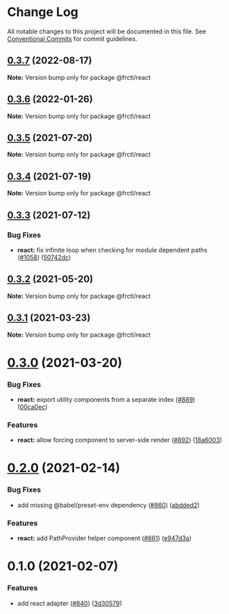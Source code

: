 # Change Log

All notable changes to this project will be documented in this file.
See [Conventional Commits](https://conventionalcommits.org) for commit guidelines.

## [0.3.7](https://github.com/frctl/fractal/compare/@frctl/react@0.3.6...@frctl/react@0.3.7) (2022-08-17)

**Note:** Version bump only for package @frctl/react





## [0.3.6](https://github.com/frctl/fractal/compare/@frctl/react@0.3.5...@frctl/react@0.3.6) (2022-01-26)

**Note:** Version bump only for package @frctl/react





## [0.3.5](https://github.com/frctl/fractal/compare/@frctl/react@0.3.4...@frctl/react@0.3.5) (2021-07-20)

**Note:** Version bump only for package @frctl/react





## [0.3.4](https://github.com/frctl/fractal/compare/@frctl/react@0.3.3...@frctl/react@0.3.4) (2021-07-19)

**Note:** Version bump only for package @frctl/react





## [0.3.3](https://github.com/frctl/fractal/compare/@frctl/react@0.3.2...@frctl/react@0.3.3) (2021-07-12)


### Bug Fixes

* **react:** fix infinite loop when checking for module dependent paths ([#1058](https://github.com/frctl/fractal/issues/1058)) ([50742dc](https://github.com/frctl/fractal/commit/50742dc6f8db1548da782ca3a70ac1043962ee3d))





## [0.3.2](https://github.com/frctl/fractal/compare/@frctl/react@0.3.1...@frctl/react@0.3.2) (2021-05-20)

**Note:** Version bump only for package @frctl/react





## [0.3.1](https://github.com/frctl/fractal/compare/@frctl/react@0.3.0...@frctl/react@0.3.1) (2021-03-23)

**Note:** Version bump only for package @frctl/react





# [0.3.0](https://github.com/frctl/fractal/compare/@frctl/react@0.2.0...@frctl/react@0.3.0) (2021-03-20)


### Bug Fixes

* **react:** export utility components from a separate index ([#889](https://github.com/frctl/fractal/issues/889)) ([00ca0ec](https://github.com/frctl/fractal/commit/00ca0ec5b4bfe3570c7b3c818f29d17cdde74dd9))


### Features

* **react:** allow forcing component to server-side render ([#892](https://github.com/frctl/fractal/issues/892)) ([18a6003](https://github.com/frctl/fractal/commit/18a6003f47f66a4933b9d9d58dd2444ae59b80f3))





# [0.2.0](https://github.com/frctl/fractal/compare/@frctl/react@0.1.0...@frctl/react@0.2.0) (2021-02-14)


### Bug Fixes

* add missing @babel/preset-env dependency ([#860](https://github.com/frctl/fractal/issues/860)) ([abdded2](https://github.com/frctl/fractal/commit/abdded2d4144150978824116a88f08788c2ceedd))


### Features

* **react:** add PathProvider helper component ([#861](https://github.com/frctl/fractal/issues/861)) ([e947d3a](https://github.com/frctl/fractal/commit/e947d3a030e5d1dcfdd94013d6ee2278ed7ea93c))





# 0.1.0 (2021-02-07)


### Features

* add react adapter ([#840](https://github.com/frctl/fractal/issues/840)) ([3d30579](https://github.com/frctl/fractal/commit/3d30579c99c14872420d43d834f04bcb7f36fb94))
